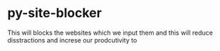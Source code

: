 # py-site-blocker
 This will blocks the websites which we input them and this will reduce disstractions and  increse our prodcutivity  to 
